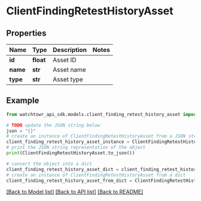 # ClientFindingRetestHistoryAsset


## Properties

Name | Type | Description | Notes
------------ | ------------- | ------------- | -------------
**id** | **float** | Asset ID | 
**name** | **str** | Asset name | 
**type** | **str** | Asset type | 

## Example

```python
from watchtowr_api_sdk.models.client_finding_retest_history_asset import ClientFindingRetestHistoryAsset

# TODO update the JSON string below
json = "{}"
# create an instance of ClientFindingRetestHistoryAsset from a JSON string
client_finding_retest_history_asset_instance = ClientFindingRetestHistoryAsset.from_json(json)
# print the JSON string representation of the object
print(ClientFindingRetestHistoryAsset.to_json())

# convert the object into a dict
client_finding_retest_history_asset_dict = client_finding_retest_history_asset_instance.to_dict()
# create an instance of ClientFindingRetestHistoryAsset from a dict
client_finding_retest_history_asset_from_dict = ClientFindingRetestHistoryAsset.from_dict(client_finding_retest_history_asset_dict)
```
[[Back to Model list]](../README.md#documentation-for-models) [[Back to API list]](../README.md#documentation-for-api-endpoints) [[Back to README]](../README.md)


